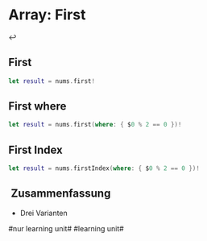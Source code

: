 # Array: First
↩️

## First
```swift
let result = nums.first!
```

## First where
```swift
let result = nums.first(where: { $0 % 2 == 0 })!
```

## First Index

```swift
let result = nums.firstIndex(where: { $0 % 2 == 0 })!
```

##  Zusammenfassung
- Drei Varianten

#nur learning unit# #learning unit#
